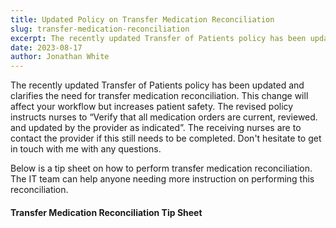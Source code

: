 ```yaml
---
title: Updated Policy on Transfer Medication Reconciliation
slug: transfer-medication-reconciliation
excerpt: The recently updated Transfer of Patients policy has been updated and clarifies the need for transfer medication reconciliation. This change will affect your workflow but increases patient safety...
date: 2023-08-17
author: Jonathan White
---
```


The recently updated Transfer of Patients policy has been updated and clarifies the need for transfer medication reconciliation. This change will affect your workflow but increases patient safety. The revised policy instructs nurses to “Verify that all medication orders are current, reviewed. and updated by the provider as indicated”. The receiving nurses are to contact the provider if this still needs to be completed. Don't hesitate to get in touch with me with any questions.

Below is a tip sheet on how to perform transfer medication reconciliation. The IT team can help anyone needing more instruction on performing this reconciliation.

<!-- [Transfer Medication Reconciliation Tip Sheet](Reconcilaition-Transfer.pdf) -->
<h4><a aria-label="Open PDF file" href="/files/Reconciliation-Transfer.pdf">Transfer Medication Reconciliation Tip Sheet</a></h4>

<style>
a:not(.nav-link) {
  text-decoration: none;
  color: var(--color-secondary);
}

<style>
